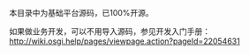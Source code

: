
本目录中为基础平台源码，已100%开源。

如果做业务开发，可以不用导入源码，参见开发入门手册：http://wiki.osgi.help/pages/viewpage.action?pageId=22054631
